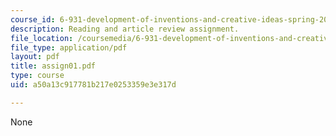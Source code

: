 ```yaml
---
course_id: 6-931-development-of-inventions-and-creative-ideas-spring-2008
description: Reading and article review assignment.
file_location: /coursemedia/6-931-development-of-inventions-and-creative-ideas-spring-2008/a50a13c917781b217e0253359e3e317d_assign01.pdf
file_type: application/pdf
layout: pdf
title: assign01.pdf
type: course
uid: a50a13c917781b217e0253359e3e317d

---
```

None